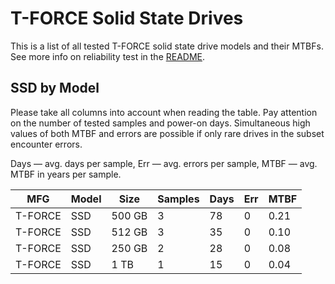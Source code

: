 T-FORCE Solid State Drives
==========================

This is a list of all tested T-FORCE solid state drive models and their MTBFs. See
more info on reliability test in the [README](https://github.com/linuxhw/SMART).

SSD by Model
------------

Please take all columns into account when reading the table. Pay attention on the
number of tested samples and power-on days. Simultaneous high values of both MTBF
and errors are possible if only rare drives in the subset encounter errors.

Days — avg. days per sample,
Err  — avg. errors per sample,
MTBF — avg. MTBF in years per sample.

| MFG       | Model              | Size   | Samples | Days  | Err   | MTBF   |
|-----------|--------------------|--------|---------|-------|-------|--------|
| T-FORCE   | SSD                | 500 GB | 3       | 78    | 0     | 0.21   |
| T-FORCE   | SSD                | 512 GB | 3       | 35    | 0     | 0.10   |
| T-FORCE   | SSD                | 250 GB | 2       | 28    | 0     | 0.08   |
| T-FORCE   | SSD                | 1 TB   | 1       | 15    | 0     | 0.04   |
